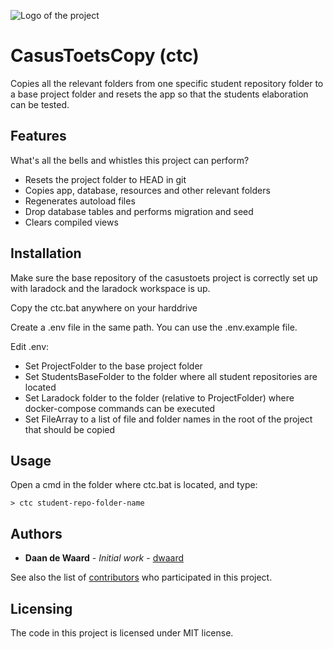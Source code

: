 ![Logo of the project](https://avatars3.githubusercontent.com/u/40756580?s=200&v=4)

# CasusToetsCopy (ctc)

Copies all the relevant folders from one specific student repository folder to a base project folder
and resets the app so that the students elaboration can be tested.

## Features

What's all the bells and whistles this project can perform?
* Resets the project folder to HEAD in git
* Copies app, database, resources and other relevant folders
* Regenerates autoload files
* Drop database tables and performs migration and seed
* Clears compiled views

## Installation

Make sure the base repository of the casustoets project is correctly set up 
with laradock and the laradock workspace is up.

Copy the ctc.bat anywhere on your harddrive

Create a .env file in the same path. You can use the .env.example file.

Edit .env:
* Set ProjectFolder to the base project folder
* Set StudentsBaseFolder to the folder where all student repositories are 
located
* Set Laradock folder to the folder (relative to ProjectFolder) where 
docker-compose commands can be executed
* Set FileArray to a list of file and folder names in the root of the project 
that should be copied


## Usage

Open a cmd in the folder where ctc.bat is located, and type:

```shell script
> ctc student-repo-folder-name
```

## Authors

* **Daan de Waard** - *Initial work* - [dwaard](https://github.com/dwaard)

See also the list of [contributors](https://github.com/HZ-HBO-ICT/ctc/graphs/contributors) who 
participated in this project.

## Licensing

The code in this project is licensed under MIT license.
